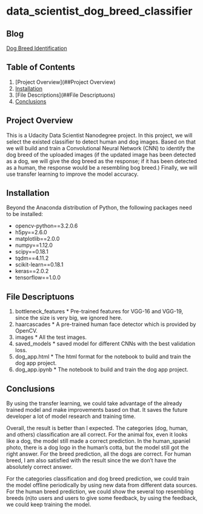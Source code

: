 # data_scientist_dog_breed_classifier

## Blog 
[Dog Breed Identification](https://moonlight43.home.blog/dog-breed-identification/)

## Table of Contents

  1. [Project Overview](##Project Overview)
  2. [Installation](##Installation)
  3. [File Descriptions](##File Descriptuons)
  4. [Conclusions](##Conclusions)

## Project Overview
This is a Udacity Data Scientist Nanodegree project. In this project, we will select the existed classifier to detect human and dog images. Based on that we will build and train a Convolutional Neural Network (CNN) to identify the dog breed of the uploaded images (if the updated image has been detected as a dog, we will give the dog breed as the response; if it has been detected as a human, the response would be a resembling bog breed.) Finally, we will use transfer learning to improve the model accuracy.

## Installation

Beyond the Anaconda distribution of Python, the following packages need to be installed:

  * opencv-python==3.2.0.6
  * h5py==2.6.0
  * matplotlib==2.0.0
  * numpy==1.12.0
  * scipy==0.18.1
  * tqdm==4.11.2
  * scikit-learn==0.18.1
  * keras==2.0.2
  * tensorflow==1.0.0

## File Descriptuons
  1. bottleneck_features
    * Pre-trained features for VGG-16 and VGG-19, since the size is very big, we ignored here.
  2. haarcascades
    * A pre-trained human face detector which is provided by OpenCV.
  3. images
    * All the test images.
  4. saved_models
    * saved model for different CNNs with the best validation loss.
  5. dog_app.html
    * The html format for the notebook to build and train the dog app project.
  6. dog_app.ipynb
    * The notebook to build and train the dog app project.

## Conclusions
By using the transfer learning, we could take advantage of the already trained model and make improvements based on that. It saves the future developer a lot of model research and training time.

Overall, the result is better than I expected. The categories (dog, human, and others) classification are all correct. For the animal fox, even it looks like a dog, the model still made a correct prediction. In the human_spaniel photo, there is a dog logo in the human’s cotta, but the model still got the right answer. For the breed prediction, all the dogs are correct. For human breed, I am also satisfied with the result since the we don’t have the absolutely correct answer.

For the categories classification and dog breed prediction, we could train the model offline periodically by using new data from different data sources. For the human breed prediction, we could show the several top resembling breeds (n)to users and users to give some feedback, by using the feedback, we could keep training the model.
